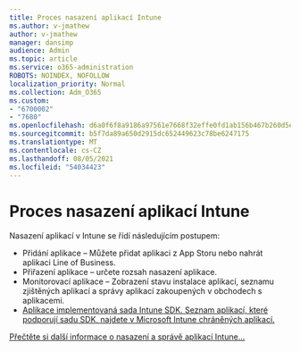 ```yaml
---
title: Proces nasazení aplikací Intune
ms.author: v-jmathew
author: v-jmathew
manager: dansimp
audience: Admin
ms.topic: article
ms.service: o365-administration
ROBOTS: NOINDEX, NOFOLLOW
localization_priority: Normal
ms.collection: Adm_O365
ms.custom:
- "6700002"
- "7680"
ms.openlocfilehash: d6a0f6f8a9186a97561e7668f32effe0fd1ab156b467b260d5ebef5dbd6b9ff8
ms.sourcegitcommit: b5f7da89a650d2915dc652449623c78be6247175
ms.translationtype: MT
ms.contentlocale: cs-CZ
ms.lasthandoff: 08/05/2021
ms.locfileid: "54034423"
---
```

# <a name="intune-app-deployment-process"></a>Proces nasazení aplikací Intune

Nasazení aplikací v Intune se řídí následujícím postupem:

- Přidání aplikace – Můžete přidat aplikaci z App Storu nebo nahrát aplikaci Line of Business.
- Přiřazení aplikace – určete rozsah nasazení aplikace.
- Monitorovací aplikace – Zobrazení stavu instalace aplikací, seznamu zjištěných aplikací a správy aplikací zakoupených v obchodech s aplikacemi.
- [Aplikace implementovaná sada Intune SDK. Seznam aplikací, které podporují sadu SDK, najdete v Microsoft Intune chráněných aplikací.](https://docs.microsoft.com/mem/intune/apps/apps-supported-intune-apps)

[Přečtěte si další informace o nasazení a správě aplikací Intune...](https://docs.microsoft.com/mem/intune/apps/app-management)
